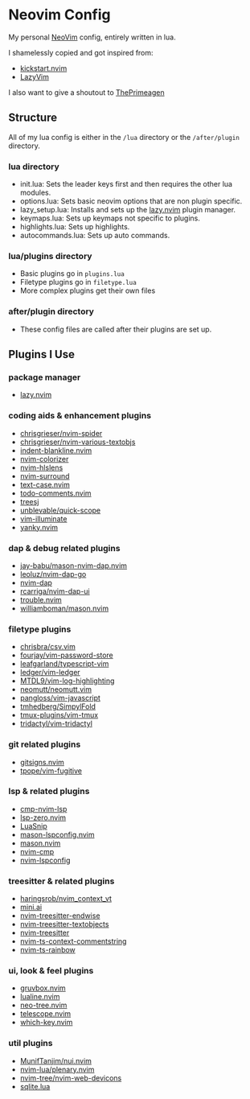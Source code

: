 # Neovim Config
My personal [NeoVim](https://github.com/neovim/neovim) config, entirely written in lua.

I shamelessly copied and got inspired from:
- [kickstart.nvim](https://github.com/nvim-lua/kickstart.nvim)
- [LazyVim](https://github.com/LazyVim/LazyVim)

I also want to give a shoutout to [ThePrimeagen](https://www.youtube.com/channel/UC8ENHE5xdFSwx71u3fDH5Xw)

## Structure
All of my lua config is either in the `/lua` directory or the `/after/plugin` directory.

### lua directory
- init.lua: Sets the leader keys first and then requires the other lua modules.
- options.lua: Sets basic neovim options that are non plugin specific.
- lazy_setup.lua: Installs and sets up the [lazy.nvim](https://github.com/folke/lazy.nvim) plugin manager.
- keymaps.lua: Sets up keymaps not specific to plugins.
- highlights.lua: Sets up highlights.
- autocommands.lua: Sets up auto commands.

### lua/plugins directory
- Basic plugins go in `plugins.lua`
- Filetype plugins go in `filetype.lua`
- More complex plugins get their own files

### after/plugin directory
- These config files are called after their plugins are set up.

## Plugins I Use

### package manager
- [lazy.nvim](https://github.com/folke/lazy.nvim)

### coding aids & enhancement plugins
- [chrisgrieser/nvim-spider](https://github.com/chrisgrieser/nvim-spider)
- [chrisgrieser/nvim-various-textobjs](https://github.com/chrisgrieser/nvim-various-textobjs)
- [indent-blankline.nvim](https://github.com/lukas-reineke/indent-blankline.nvim)
- [nvim-colorizer](https://github.com/norcalli/nvim-colorizer.lua)
- [nvim-hlslens](https://github.com/kevinhwang91/nvim-hlslens)
- [nvim-surround](https://github.com/kylechui/nvim-surround)
- [text-case.nvim](https://github.com/johmsalas/text-case.nvim)
- [todo-comments.nvim](https://github.com/folke/todo-comments.nvim)
- [treesj](https://github.com/Wansmer/treesj)
- [unblevable/quick-scope](https://github.com/unblevable/quick-scope)
- [vim-illuminate](https://github.com/RRethy/vim-illuminate)
- [yanky.nvim](https://github.com/gbprod/yanky.nvim)

### dap & debug related plugins
- [jay-babu/mason-nvim-dap.nvim](https://github.com/jay-babu/mason-nvim-dap.nvim)
- [leoluz/nvim-dap-go](https://github.com/leoluz/nvim-dap-go)
- [nvim-dap](https://github.com/mfussenegger/nvim-dap)
- [rcarriga/nvim-dap-ui](https://github.com/rcarriga/nvim-dap-ui)
- [trouble.nvim](https://github.com/folke/trouble.nvim)
- [williamboman/mason.nvim](https://github.com/williamboman/mason.nvim)

### filetype plugins
- [chrisbra/csv.vim](https://github.com/chrisbra/csv.vim)
- [fourjay/vim-password-store](https://github.com/fourjay/vim-password-store)
- [leafgarland/typescript-vim](https://github.com/leafgarland/typescript-vim)
- [ledger/vim-ledger](https://github.com/ledger/vim-ledger)
- [MTDL9/vim-log-highlighting](https://github.com/MTDL9/vim-log-highlighting)
- [neomutt/neomutt.vim](https://github.com/neomutt/neomutt.vim)
- [pangloss/vim-javascript](https://github.com/pangloss/vim-javascript)
- [tmhedberg/SimpylFold](https://github.com/tmhedberg/SimpylFold)
- [tmux-plugins/vim-tmux](https://github.com/tmux-plugins/vim-tmux)
- [tridactyl/vim-tridactyl](https://github.com/tridactyl/vim-tridactyl)

### git related plugins
- [gitsigns.nvim](https://github.com/lewis6991/gitsigns.nvim)
- [tpope/vim-fugitive](https://github.com/tpope/vim-fugitive)

### lsp & related plugins
- [cmp-nvim-lsp](https://github.com/hrsh7th/cmp-nvim-lsp)
- [lsp-zero.nvim](https://github.com/VonHeikemen/lsp-zero.nvim)
- [LuaSnip](https://github.com/L3MON4D3/LuaSnip)
- [mason-lspconfig.nvim](https://github.com/williamboman/mason-lspconfig.nvim)
- [mason.nvim](https://github.com/williamboman/mason.nvim)
- [nvim-cmp](https://github.com/hrsh7th/nvim-cmp)
- [nvim-lspconfig](https://github.com/neovim/nvim-lspconfig)

### treesitter & related plugins
- [haringsrob/nvim_context_vt](https://github.com/haringsrob/nvim_context_vt)
- [mini.ai](https://github.com/echasnovski/mini.ai)
- [nvim-treesitter-endwise](https://github.com/RRethy/nvim-treesitter-endwise)
- [nvim-treesitter-textobjects](https://github.com/nvim-treesitter/nvim-treesitter-textobjects)
- [nvim-treesitter](https://github.com/nvim-treesitter/nvim-treesitter)
- [nvim-ts-context-commentstring](https://github.com/JoosepAlviste/nvim-ts-context-commentstring)
- [nvim-ts-rainbow](https://github.com/p00f/nvim-ts-rainbow)

### ui, look & feel plugins
- [gruvbox.nvim](https://github.com/ellisonleao/gruvbox.nvim)
- [lualine.nvim](https://github.com/nvim-lualine/lualine.nvim)
- [neo-tree.nvim](https://github.com/nvim-neo-tree/neo-tree.nvim)
- [telescope.nvim](https://github.com/nvim-telescope/telescope.nvim)
- [which-key.nvim](https://github.com/folke/which-key.nvim)

### util plugins
- [MunifTanjim/nui.nvim](https://github.com/MunifTanjim/nui.nvim)
- [nvim-lua/plenary.nvim](https://github.com/nvim-lua/plenary.nvim)
- [nvim-tree/nvim-web-devicons](https://github.com/nvim-tree/nvim-web-devicons)
- [sqlite.lua](https://github.com/kkharji/sqlite.lua)
